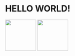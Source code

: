 # HELLO WORLD!
<img src="assets/sevu.png" width="100" height="100"/>
<img src="assets/hev.png" width="100" height="100"/>
